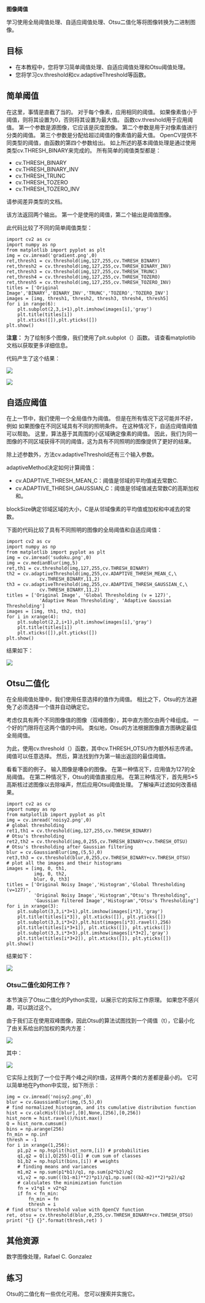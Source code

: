 **图像阈值**

学习使用全局阈值处理、自适应阈值处理、Otsu二值化等将图像转换为二进制图像。

## 目标 ##

- 在本教程中，您将学习简单阈值处理、自适应阈值处理和Otsu阈值处理。
- 您将学习cv.threshold和cv.adaptiveThreshold等函数。

## 简单阈值 ##

在这里，事情是直截了当的。 对于每个像素，应用相同的阈值。 如果像素值小于阈值，则将其设置为0，否则将其设置为最大值。 函数cv.threshold用于应用阈值。 第一个参数是源图像，它应该是灰度图像。 第二个参数是用于对像素值进行分类的阈值。 第三个参数是分配给超过阈值的像素值的最大值。 OpenCV提供不同类型的阈值，由函数的第四个参数给出。 如上所述的基本阈值处理是通过使用类型cv.THRESH_BINARY来完成的。 所有简单的阈值类型都是：

- cv.THRESH_BINARY
- cv.THRESH_BINARY_INV
- cv.THRESH_TRUNC
- cv.THRESH_TOZERO
- cv.THRESH_TOZERO_INV

请参阅差异类型的文档。

该方法返回两个输出。 第一个是使用的阈值，第二个输出是阈值图像。

此代码比较了不同的简单阈值类型：

	import cv2 as cv
	import numpy as np
	from matplotlib import pyplot as plt
	img = cv.imread('gradient.png',0)
	ret,thresh1 = cv.threshold(img,127,255,cv.THRESH_BINARY)
	ret,thresh2 = cv.threshold(img,127,255,cv.THRESH_BINARY_INV)
	ret,thresh3 = cv.threshold(img,127,255,cv.THRESH_TRUNC)
	ret,thresh4 = cv.threshold(img,127,255,cv.THRESH_TOZERO)
	ret,thresh5 = cv.threshold(img,127,255,cv.THRESH_TOZERO_INV)
	titles = ['Original Image','BINARY','BINARY_INV','TRUNC','TOZERO','TOZERO_INV']
	images = [img, thresh1, thresh2, thresh3, thresh4, thresh5]
	for i in range(6):
	    plt.subplot(2,3,i+1),plt.imshow(images[i],'gray')
	    plt.title(titles[i])
	    plt.xticks([]),plt.yticks([])
	plt.show()

**注意：** 为了绘制多个图像，我们使用了plt.subplot（）函数。 请查看matplotlib文档以获取更多详细信息。

代码产生了这个结果：

![](https://i.imgur.com/fJM2myn.png)

![](https://docs.opencv.org/4.1.0/threshold.jpg)

## 自适应阈值 ##

在上一节中，我们使用一个全局值作为阈值。 但是在所有情况下这可能并不好，例如 如果图像在不同区域具有不同的照明条件。 在这种情况下，自适应阈值阈值可以帮助。 这里，算法基于其周围的小区域确定像素的阈值。 因此，我们为同一图像的不同区域获得不同的阈值，这为具有不同照明的图像提供了更好的结果。

除上述参数外，方法cv.adaptiveThreshold还有三个输入参数。

adaptiveMethod决定如何计算阈值：

- cv.ADAPTIVE_THRESH_MEAN_C：阈值是邻域的平均值减去常数C.
- cv.ADAPTIVE_THRESH_GAUSSIAN_C：阈值是邻域值减去常数C的高斯加权和。

blockSize确定邻域区域的大小，C是从邻域像素的平均值或加权和中减去的常数。

下面的代码比较了具有不同照明的图像的全局阈值和自适应阈值：

	import cv2 as cv
	import numpy as np
	from matplotlib import pyplot as plt
	img = cv.imread('sudoku.png',0)
	img = cv.medianBlur(img,5)
	ret,th1 = cv.threshold(img,127,255,cv.THRESH_BINARY)
	th2 = cv.adaptiveThreshold(img,255,cv.ADAPTIVE_THRESH_MEAN_C,\
	            cv.THRESH_BINARY,11,2)
	th3 = cv.adaptiveThreshold(img,255,cv.ADAPTIVE_THRESH_GAUSSIAN_C,\
	            cv.THRESH_BINARY,11,2)
	titles = ['Original Image', 'Global Thresholding (v = 127)',
	            'Adaptive Mean Thresholding', 'Adaptive Gaussian Thresholding']
	images = [img, th1, th2, th3]
	for i in xrange(4):
	    plt.subplot(2,2,i+1),plt.imshow(images[i],'gray')
	    plt.title(titles[i])
	    plt.xticks([]),plt.yticks([])
	plt.show()

结果如下：

![](https://docs.opencv.org/4.1.0/ada_threshold.jpg)

## Otsu二值化 ##

在全局阈值处理中，我们使用任意选择的值作为阈值。 相比之下，Otsu的方法避免了必须选择一个值并自动确定它。

考虑仅具有两个不同图像值的图像（双峰图像），其中直方图仅由两个峰组成。 一个好的门限将在这两个值的中间。 类似地，Otsu的方法根据图像直方图确定最佳全局阈值。

为此，使用cv.threshold（）函数，其中cv.THRESH_OTSU作为额外标志传递。 阈值可以任意选择。 然后，算法找到作为第一输出返回的最佳阈值。

看看下面的例子。 输入图像是嘈杂的图像。 在第一种情况下，应用值为127的全局阈值。 在第二种情况下，Otsu的阈值直接应用。 在第三种情况下，首先用5×5高斯核过滤图像以去除噪声，然后应用Otsu阈值处理。 了解噪声过滤如何改善结果。

	import cv2 as cv
	import numpy as np
	from matplotlib import pyplot as plt
	img = cv.imread('noisy2.png',0)
	# global thresholding
	ret1,th1 = cv.threshold(img,127,255,cv.THRESH_BINARY)
	# Otsu's thresholding
	ret2,th2 = cv.threshold(img,0,255,cv.THRESH_BINARY+cv.THRESH_OTSU)
	# Otsu's thresholding after Gaussian filtering
	blur = cv.GaussianBlur(img,(5,5),0)
	ret3,th3 = cv.threshold(blur,0,255,cv.THRESH_BINARY+cv.THRESH_OTSU)
	# plot all the images and their histograms
	images = [img, 0, th1,
	          img, 0, th2,
	          blur, 0, th3]
	titles = ['Original Noisy Image','Histogram','Global Thresholding (v=127)',
	          'Original Noisy Image','Histogram',"Otsu's Thresholding",
	          'Gaussian filtered Image','Histogram',"Otsu's Thresholding"]
	for i in xrange(3):
	    plt.subplot(3,3,i*3+1),plt.imshow(images[i*3],'gray')
	    plt.title(titles[i*3]), plt.xticks([]), plt.yticks([])
	    plt.subplot(3,3,i*3+2),plt.hist(images[i*3].ravel(),256)
	    plt.title(titles[i*3+1]), plt.xticks([]), plt.yticks([])
	    plt.subplot(3,3,i*3+3),plt.imshow(images[i*3+2],'gray')
	    plt.title(titles[i*3+2]), plt.xticks([]), plt.yticks([])
	plt.show()

结果如下：

![](https://docs.opencv.org/4.1.0/otsu.jpg)

### Otsu二值化如何工作？ ###

本节演示了Otsu二值化的Python实现，以展示它的实际工作原理。 如果您不感兴趣，可以跳过这个。

由于我们正在使用双峰图像，因此Otsu的算法试图找到一个阈值（t），它最小化了由关系给出的加权的类内方差：

![](https://i.imgur.com/uFzqJDe.png)

其中：

![](https://i.imgur.com/q6rFNEF.png)

它实际上找到了一个位于两个峰之间的t值，这样两个类的方差都是最小的。 它可以简单地在Python中实现，如下所示：

	img = cv.imread('noisy2.png',0)
	blur = cv.GaussianBlur(img,(5,5),0)
	# find normalized_histogram, and its cumulative distribution function
	hist = cv.calcHist([blur],[0],None,[256],[0,256])
	hist_norm = hist.ravel()/hist.max()
	Q = hist_norm.cumsum()
	bins = np.arange(256)
	fn_min = np.inf
	thresh = -1
	for i in xrange(1,256):
	    p1,p2 = np.hsplit(hist_norm,[i]) # probabilities
	    q1,q2 = Q[i],Q[255]-Q[i] # cum sum of classes
	    b1,b2 = np.hsplit(bins,[i]) # weights
	    # finding means and variances
	    m1,m2 = np.sum(p1*b1)/q1, np.sum(p2*b2)/q2
	    v1,v2 = np.sum(((b1-m1)**2)*p1)/q1,np.sum(((b2-m2)**2)*p2)/q2
	    # calculates the minimization function
	    fn = v1*q1 + v2*q2
	    if fn < fn_min:
	        fn_min = fn
	        thresh = i
	# find otsu's threshold value with OpenCV function
	ret, otsu = cv.threshold(blur,0,255,cv.THRESH_BINARY+cv.THRESH_OTSU)
	print( "{} {}".format(thresh,ret) )

## 其他资源 ##

数字图像处理，Rafael C. Gonzalez

## 练习 ##

Otsu的二值化有一些优化可用。 您可以搜索并实施它。